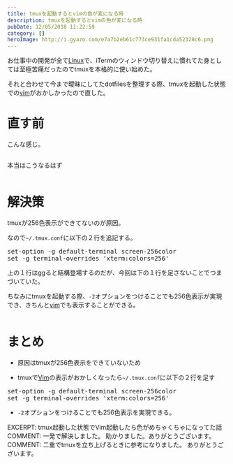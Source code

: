 ```yaml
---
title: tmuxを起動するとvimの色が変になる時
description: tmuxを起動するとvimの色が変になる時
pubDate: 12/05/2018 11:22:59
category: []
heroImage: http://i.gyazo.com/e7a7b2eb61c773ce931fa1cda52328c6.png
---
```

<p>お仕事中の開発が全て<a class="keyword" href="http://d.hatena.ne.jp/keyword/Linux">Linux</a>で、iTermのウィンドウ切り替えに慣れてた身としては至極苦痛だったのでtmuxを本格的に使い始めた。</p>

<p>それと合わせて今まで曖昧にしてたdotfilesを整理する際、tmuxを起動した状態での<a class="keyword" href="http://d.hatena.ne.jp/keyword/vim">vim</a>がおかしかったので直した。</p>

<h1>直す前</h1>

<p>こんな感じ。</p>

<p><img src="http://i.gyazo.com/e7a7b2eb61c773ce931fa1cda52328c6.png" alt="" /></p>

<p>本当はこうなるはず</p>

<p><img src="http://i.gyazo.com/485c2cccd623b09074c2960011588439.png" alt="" /></p>

<h1>解決策</h1>

<p>tmuxが256色表示ができてないのが原因。</p>

<p>なので<code>~/.tmux.conf</code>に以下の２行を追記する。</p>

<pre class="code" data-lang="" data-unlink>set-option -g default-terminal screen-256color
set -g terminal-overrides &#39;xterm:colors=256&#39;</pre>


<p>上の１行はggると結構登場するのだが、今回は下の１行を足さないことでつまづいていた。</p>

<p>ちなみにtmuxを起動する際、<code>-2</code>オプションをつけることでも256色表示が実現でき、きちんと<a class="keyword" href="http://d.hatena.ne.jp/keyword/vim">vim</a>でも表示することができる。</p>

<p><img src="http://i.gyazo.com/b2a9ba82976ceb462ef61d6437651426.png" alt="" /></p>

<h1>まとめ</h1>

<ul>
<li><p>原因はtmuxが256色表示をできていないため</p></li>
<li><p>tmuxで<a class="keyword" href="http://d.hatena.ne.jp/keyword/Vim">Vim</a>の表示がおかしくなったら<code>~/.tmux.conf</code>に以下の２行を足す</p></li>
</ul>


<pre class="code" data-lang="" data-unlink>set-option -g default-terminal screen-256color
set -g terminal-overrides &#39;xterm:colors=256&#39;</pre>


<ul>
<li><code>-2</code>オプションをつけることでも256色表示を実現できる。</li>
</ul>


EXCERPT:
tmux起動した状態でVim起動したら色がめちゃくちゃになってた話
COMMENT:
一発で解決しました。
助かりました。ありがとうございます。
COMMENT:
二重でtmuxを立ち上げるときに参考になりました。
ありがとうございます。
